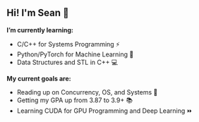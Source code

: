 ## Hi! I'm Sean 🌊

**I’m currently learning:** 
  - C/C++ for Systems Programming ⚡
  - Python/PyTorch for Machine Learning 🧠
  - Data Structures and STL in C++ 💻

**My current goals are:**
  - Reading up on Concurrency, OS, and Systems 🧪
  - Getting my GPA up from 3.87 to 3.9+ 📚
  - Learning CUDA for GPU Programming and Deep Learning ⏩

